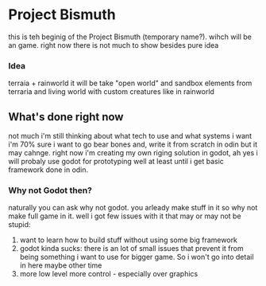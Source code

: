 # Project Bismuth

this is teh beginig of the Project Bismuth (temporary name?). wihch will be an game.
right now there is not much to show besides pure idea 


### Idea
terraia + rainworld
it will be take "open world" and sandbox elements from terraria and living world with custom creatures like in rainworld 

## What's done right now
not much i'm still thinking about what tech to use and what systems i want i'm 70% sure i want to go bear bones
and, write it from scratch in odin but it may cahnge. 
right now i'm creating my own riging solution in godot, ah yes i will probaly use godot for prototyping well 
at least until i get basic framework done in odin.

### Why not Godot then? 
naturally you can ask why not godot. you arleady make stuff in it so why not make full game in it.
well i got few issues with it that may or may not be stupid: 
1. want to learn how to build stuff without using some big framework 
2. godot kinda sucks:
    there is an lot of small issues that prevent it from being something i want to use for bigger game.
    So i won't go into detail in here maybe other time 
3. more low level more control - especially over graphics
